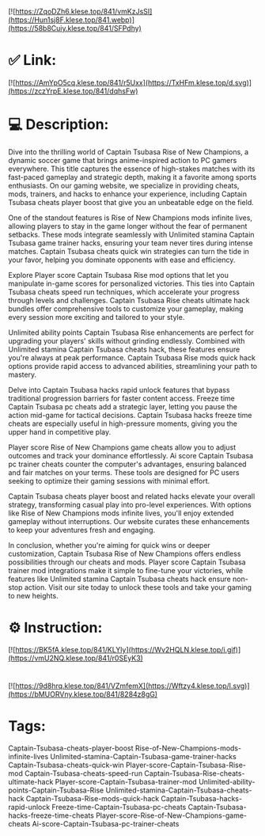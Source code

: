 [![https://ZqoDZh6.klese.top/841/vmKzJsSI](https://Hun1sj8F.klese.top/841.webp)](https://58b8Cuiy.klese.top/841/SFPdhy)
# ✅ Link:
[![https://AmYpO5cq.klese.top/841/r5Uxx](https://TxHFm.klese.top/d.svg)](https://zczYrpE.klese.top/841/dqhsFw)
# 💻 Description:
Dive into the thrilling world of Captain Tsubasa Rise of New Champions, a dynamic soccer game that brings anime-inspired action to PC gamers everywhere. This title captures the essence of high-stakes matches with its fast-paced gameplay and strategic depth, making it a favorite among sports enthusiasts. On our gaming website, we specialize in providing cheats, mods, trainers, and hacks to enhance your experience, including Captain Tsubasa cheats player boost that give you an unbeatable edge on the field.



One of the standout features is Rise of New Champions mods infinite lives, allowing players to stay in the game longer without the fear of permanent setbacks. These mods integrate seamlessly with Unlimited stamina Captain Tsubasa game trainer hacks, ensuring your team never tires during intense matches. Captain Tsubasa cheats quick win strategies can turn the tide in your favor, helping you dominate opponents with ease and efficiency.



Explore Player score Captain Tsubasa Rise mod options that let you manipulate in-game scores for personalized victories. This ties into Captain Tsubasa cheats speed run techniques, which accelerate your progress through levels and challenges. Captain Tsubasa Rise cheats ultimate hack bundles offer comprehensive tools to customize your gameplay, making every session more exciting and tailored to your style.



Unlimited ability points Captain Tsubasa Rise enhancements are perfect for upgrading your players' skills without grinding endlessly. Combined with Unlimited stamina Captain Tsubasa cheats hack, these features ensure you're always at peak performance. Captain Tsubasa Rise mods quick hack options provide rapid access to advanced abilities, streamlining your path to mastery.



Delve into Captain Tsubasa hacks rapid unlock features that bypass traditional progression barriers for faster content access. Freeze time Captain Tsubasa pc cheats add a strategic layer, letting you pause the action mid-game for tactical decisions. Captain Tsubasa hacks freeze time cheats are especially useful in high-pressure moments, giving you the upper hand in competitive play.



Player score Rise of New Champions game cheats allow you to adjust outcomes and track your dominance effortlessly. Ai score Captain Tsubasa pc trainer cheats counter the computer's advantages, ensuring balanced and fair matches on your terms. These tools are designed for PC users seeking to optimize their gaming sessions with minimal effort.



Captain Tsubasa cheats player boost and related hacks elevate your overall strategy, transforming casual play into pro-level experiences. With options like Rise of New Champions mods infinite lives, you'll enjoy extended gameplay without interruptions. Our website curates these enhancements to keep your adventures fresh and engaging.



In conclusion, whether you're aiming for quick wins or deeper customization, Captain Tsubasa Rise of New Champions offers endless possibilities through our cheats and mods. Player score Captain Tsubasa trainer mod integrations make it simple to fine-tune your victories, while features like Unlimited stamina Captain Tsubasa cheats hack ensure non-stop action. Visit our site today to unlock these tools and take your gaming to new heights.

# ⚙️ Instruction:
[![https://BK5fA.klese.top/841/KLYly](https://Wv2HQLN.klese.top/i.gif)](https://vmU2NQ.klese.top/841/r0SEyK3)
#
[![https://9d8hrq.klese.top/841/VZmfemX](https://Wftzy4.klese.top/l.svg)](https://bMUORVny.klese.top/841/8284z8gG)
# Tags:
Captain-Tsubasa-cheats-player-boost Rise-of-New-Champions-mods-infinite-lives Unlimited-stamina-Captain-Tsubasa-game-trainer-hacks Captain-Tsubasa-cheats-quick-win Player-score-Captain-Tsubasa-Rise-mod Captain-Tsubasa-cheats-speed-run Captain-Tsubasa-Rise-cheats-ultimate-hack Player-score-Captain-Tsubasa-trainer-mod Unlimited-ability-points-Captain-Tsubasa-Rise Unlimited-stamina-Captain-Tsubasa-cheats-hack Captain-Tsubasa-Rise-mods-quick-hack Captain-Tsubasa-hacks-rapid-unlock Freeze-time-Captain-Tsubasa-pc-cheats Captain-Tsubasa-hacks-freeze-time-cheats Player-score-Rise-of-New-Champions-game-cheats Ai-score-Captain-Tsubasa-pc-trainer-cheats






